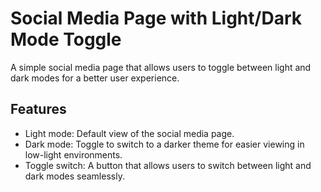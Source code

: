 # Social Media Page with Light/Dark Mode Toggle

A simple social media page that allows users to toggle between light and dark modes for a better user experience.

## Features
- Light mode: Default view of the social media page.
- Dark mode: Toggle to switch to a darker theme for easier viewing in low-light environments.
- Toggle switch: A button that allows users to switch between light and dark modes seamlessly.



